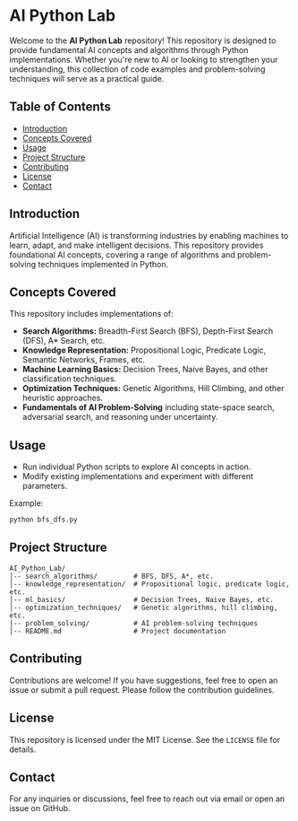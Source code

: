 # AI Python Lab

Welcome to the **AI Python Lab** repository! This repository is designed to provide fundamental AI concepts and algorithms through Python implementations. Whether you're new to AI or looking to strengthen your understanding, this collection of code examples and problem-solving techniques will serve as a practical guide.

## Table of Contents
- [Introduction](#introduction)
- [Concepts Covered](#concepts-covered)
- [Usage](#usage)
- [Project Structure](#project-structure)
- [Contributing](#contributing)
- [License](#license)
- [Contact](#contact)

## Introduction
Artificial Intelligence (AI) is transforming industries by enabling machines to learn, adapt, and make intelligent decisions. This repository provides foundational AI concepts, covering a range of algorithms and problem-solving techniques implemented in Python.

## Concepts Covered
This repository includes implementations of:
- **Search Algorithms:** Breadth-First Search (BFS), Depth-First Search (DFS), A* Search, etc.
- **Knowledge Representation:** Propositional Logic, Predicate Logic, Semantic Networks, Frames, etc.
- **Machine Learning Basics:** Decision Trees, Naive Bayes, and other classification techniques.
- **Optimization Techniques:** Genetic Algorithms, Hill Climbing, and other heuristic approaches.
- **Fundamentals of AI Problem-Solving** including state-space search, adversarial search, and reasoning under uncertainty.

## Usage
- Run individual Python scripts to explore AI concepts in action.
- Modify existing implementations and experiment with different parameters.

Example:
```bash
python bfs_dfs.py
```

## Project Structure
```
AI_Python_Lab/
│-- search_algorithms/         # BFS, DFS, A*, etc.
│-- knowledge_representation/  # Propositional logic, predicate logic, etc.
│-- ml_basics/                 # Decision Trees, Naive Bayes, etc.
│-- optimization_techniques/   # Genetic algorithms, hill climbing, etc.
│-- problem_solving/           # AI problem-solving techniques
│-- README.md                  # Project documentation
```

## Contributing
Contributions are welcome! If you have suggestions, feel free to open an issue or submit a pull request. Please follow the contribution guidelines.

## License
This repository is licensed under the MIT License. See the `LICENSE` file for details.

## Contact
For any inquiries or discussions, feel free to reach out via email or open an issue on GitHub.
